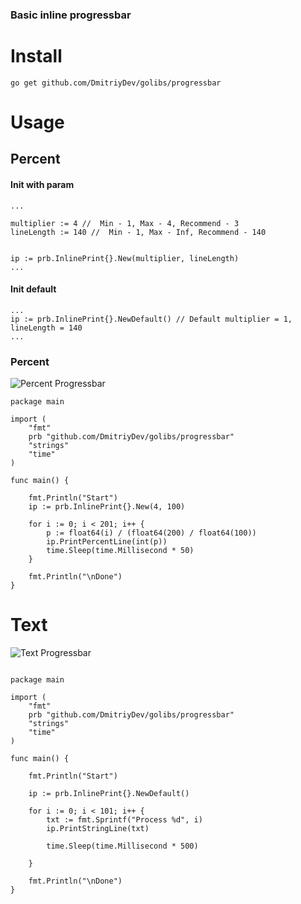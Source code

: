 ### Basic inline progressbar


# Install 

```go get github.com/DmitriyDev/golibs/progressbar```

# Usage


## Percent 



#### Init with param
```
...

multiplier := 4 //  Min - 1, Max - 4, Recommend - 3
lineLength := 140 //  Min - 1, Max - Inf, Recommend - 140


ip := prb.InlinePrint{}.New(multiplier, lineLength)
...

```

#### Init default
```
...
ip := prb.InlinePrint{}.NewDefault() // Default multiplier = 1, lineLength = 140
...

```



### Percent

![Percent Progressbar](../_img/progressbar.png)


```
package main

import (
	"fmt"
	prb "github.com/DmitriyDev/golibs/progressbar"
	"strings"
	"time"
)

func main() {

	fmt.Println("Start")
	ip := prb.InlinePrint{}.New(4, 100)

	for i := 0; i < 201; i++ {
		p := float64(i) / (float64(200) / float64(100))
		ip.PrintPercentLine(int(p))
		time.Sleep(time.Millisecond * 50)
	}

	fmt.Println("\nDone")
}
```

# Text

![Text Progressbar](../_img/progressbar_text.png)

```

package main

import (
	"fmt"
	prb "github.com/DmitriyDev/golibs/progressbar"
	"strings"
	"time"
)

func main() {

	fmt.Println("Start")

	ip := prb.InlinePrint{}.NewDefault()

	for i := 0; i < 101; i++ {
		txt := fmt.Sprintf("Process %d", i)
		ip.PrintStringLine(txt)

		time.Sleep(time.Millisecond * 500)

	}

	fmt.Println("\nDone")
}


```